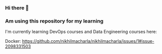 ### Hi there 👋
### Am using this repository for my learning

I'm currently learning DevOps courses and Data Engineering courses here:

Docker: 
https://github.com/nikhilmacharla/nikhilmacharla/issues/1#issue-2098331503


<!--
**nikhilmacharla/nikhilmacharla** is a ✨ _special_ ✨ repository because its `README.md` (this file) appears on your GitHub profile.

Here are some ideas to get you started:

- 🔭 I’m currently working on ...
- 🌱 I’m currently learning ...
- 👯 I’m looking to collaborate on ...
- 🤔 I’m looking for help with ...
- 💬 Ask me about ...
- 📫 How to reach me: ...
- 😄 Pronouns: ...
- ⚡ Fun fact: ...
-->

